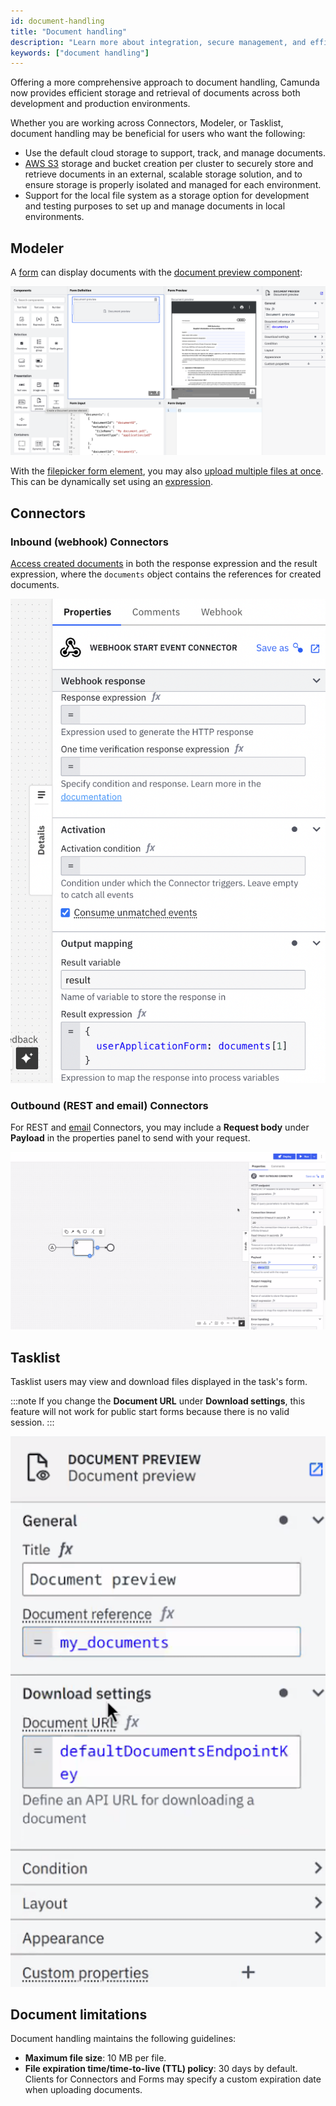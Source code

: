 ```yaml
---
id: document-handling
title: "Document handling"
description: "Learn more about integration, secure management, and efficient storage and retrieval of documents across development and production environments."
keywords: ["document handling"]
---
```


Offering a more comprehensive approach to document handling, Camunda now provides efficient storage and retrieval of documents across both development and production environments.

Whether you are working across Connectors, Modeler, or Tasklist, document handling may be beneficial for users who want the following:

- Use the default cloud storage to support, track, and manage documents.
- [AWS S3](https://aws.amazon.com/s3/) storage and bucket creation per cluster to securely store and retrieve documents in an external, scalable storage solution, and to ensure storage is properly isolated and managed for each environment.
- Support for the local file system as a storage option for development and testing purposes to set up and manage documents in local environments.

## Modeler

A [form](/components/modeler/forms/camunda-forms-reference.md) can display documents with the [document preview component](/components/modeler/forms/form-element-library/forms-element-library-document-preview.md):

![document preview for form](./assets/document-preview.png)

With the [filepicker form element](/components/modeler/forms/form-element-library/forms-element-library-filepicker.md), you may also [upload multiple files at once](/components/modeler/forms/form-element-library/forms-element-library-filepicker.md#configurable-properties). This can be dynamically set using an [expression](/components/modeler/feel/language-guide/feel-expressions-introduction.md).

## Connectors

### Inbound (webhook) Connectors

[Access created documents](/components/connectors/protocol/http-webhook.md) in both the response expression and the result expression, where the `documents` object contains the references for created documents.

![example payload inbound webhook connector](./assets/inbound-webhook-document.png)

### Outbound (REST and email) Connectors

For REST and [email](/components/connectors/out-of-the-box-connectors/email.md) Connectors, you may include a **Request body** under **Payload** in the properties panel to send with your request.

![example REST configuration](./assets/rest-outbound-document.png)

## Tasklist

Tasklist users may view and download files displayed in the task's form.

:::note
If you change the **Document URL** under **Download settings**, this feature will not work for public start forms because there is no valid session.
:::

![document preview settings](./assets/document-preview-settings.png)

## Document limitations

Document handling maintains the following guidelines:

- **Maximum file size**: 10 MB per file.
- **File expiration time/time-to-live (TTL) policy**: 30 days by default. Clients for Connectors and Forms may specify a custom expiration date when uploading documents.
